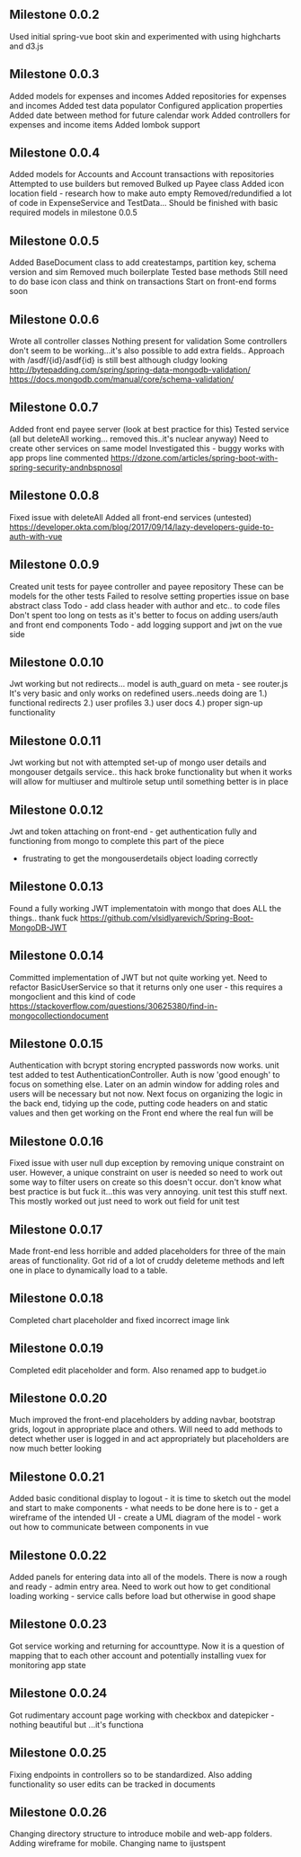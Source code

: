 ## Milestone 0.0.2
Used initial spring-vue boot skin and experimented with using highcharts and d3.js


## Milestone 0.0.3
Added models for expenses and incomes
Added repositories for expenses and incomes
Added test data populator
Configured application properties
Added date between method for future calendar work
Added controllers for expenses and income items
Added lombok support

## Milestone 0.0.4
Added models for Accounts and Account transactions with repositories
Attempted to use builders but removed
Bulked up Payee class
Added icon location field - research how to make auto empty
Removed/redundified a lot of code in ExpenseService and TestData...
Should be finished with basic required models in milestone 0.0.5

## Milestone 0.0.5
Added BaseDocument class to add createstamps, partition key, schema version and sim
Removed much boilerplate
Tested base methods
Still need to do base icon class and think on transactions
Start on front-end forms soon

## Milestone 0.0.6
Wrote all controller classes
Nothing present for validation
Some controllers don't seem to be working...it's also possible to add extra fields..
Approach with /asdf/{id}/asdf{id} is still best although cludgy looking
http://bytepadding.com/spring/spring-data-mongodb-validation/
https://docs.mongodb.com/manual/core/schema-validation/

## Milestone 0.0.7
Added front end payee server (look at best practice for this)
Tested service (all but deleteAll working... removed this..it's nuclear anyway)
Need to create other services on same model
Investigated this - buggy works with app props line commented https://dzone.com/articles/spring-boot-with-spring-security-andnbspnosql

## Milestone 0.0.8
Fixed issue with deleteAll
Added all front-end services (untested)
https://developer.okta.com/blog/2017/09/14/lazy-developers-guide-to-auth-with-vue

## Milestone 0.0.9
Created unit tests for payee controller and payee repository
These can be models for the other tests
Failed to resolve setting properties issue on base abstract class
Todo - add class header with author and etc.. to code files
Don't spent too long on tests as it's better to focus on adding users/auth and front end components
Todo - add logging support and jwt on the vue side

## Milestone 0.0.10
Jwt working but not redirects... model is auth_guard on meta - see router.js
It's very basic and only works on redefined users..needs doing are 1.) functional redirects 2.) user profiles
3.) user docs 4.) proper sign-up functionality

## Milestone 0.0.11
Jwt working but not with attempted set-up of mongo user details and mongouser detgails service.. this hack
broke functionality but when it works will allow for multiuser and multirole setup until something better
is in place

## Milestone 0.0.12
Jwt and token attaching on front-end - get authentication fully and functioning from mongo to complete this part of the piece
- frustrating to get the mongouserdetails object loading correctly

## Milestone 0.0.13
Found a fully working JWT implementatoin with mongo that does ALL the things.. thank fuck
https://github.com/vlsidlyarevich/Spring-Boot-MongoDB-JWT

## Milestone 0.0.14
Committed implementation of JWT but not quite working yet. Need to refactor BasicUserService so that it returns only one
user - this requires a mongoclient and this kind of code https://stackoverflow.com/questions/30625380/find-in-mongocollectiondocument

## Milestone 0.0.15
Authentication with bcrypt storing encrypted passwords now works. unit test
added to test AuthenticationController. Auth is now 'good enough' to focus on something
else. Later on an admin window for adding roles and users will be necessary but not now.
Next focus on organizing the logic in the back end, tidying up the code, putting code headers on and static values
and then get working on the Front end where the real fun will be

## Milestone 0.0.16
Fixed issue with user null dup exception by removing unique constraint on user. However, a unique constraint on user is needed
so need to work out some way to filter users on create so this doesn't occur. don't know what best practice is but fuck it...this
was very annoying. unit test this stuff next. This mostly worked out just need to work out field for unit test

## Milestone 0.0.17
Made front-end less horrible and added placeholders for three of the main areas of functionality. Got rid of a lot of cruddy deleteme methods and left one in place to dynamically load to a table.

## Milestone 0.0.18
Completed chart placeholder and fixed incorrect image link

## Milestone 0.0.19
Completed edit placeholder and form. Also renamed app to budget.io

## Milestone 0.0.20
Much improved the front-end placeholders by adding navbar, bootstrap grids, logout in appropriate place and others. Will need to add methods to detect whether user is logged in and act appropriately but placeholders are now much better looking

## Milestone 0.0.21
Added basic conditional display to logout - it is time to sketch out the model and start to make components - what needs to be done here is to - get a wireframe of the intended UI - create a UML diagram of the model - work out how to communicate between components in vue

## Milestone 0.0.22
Added panels for entering data into all of the models. There is now a rough and ready - admin entry area. Need to work out how to get conditional loading working - service calls before load but otherwise in good shape

## Milestone 0.0.23
Got service working and returning for accounttype. Now it is a question of mapping that to each other account and potentially installing vuex for monitoring app state

## Milestone 0.0.24
Got rudimentary account page working with checkbox and datepicker - nothing beautiful but ...it's functiona

## Milestone 0.0.25
Fixing endpoints in controllers so to be standardized. Also adding functionality so user edits can be tracked in documents

## Milestone 0.0.26
Changing directory structure to introduce mobile and web-app folders. Adding wireframe for mobile. Changing name to ijustspent
